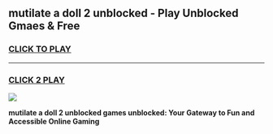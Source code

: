 
## mutilate a doll 2 unblocked - Play Unblocked Gmaes & Free
<h3>
<a href="https://news.freeplayer.one?title=mutilate_a_doll_2_unblocked&ref=16F">CLICK TO PLAY</a></h3>
<hr>

<h3>
<a href="https://news.freeplayer.one?title=mutilate_a_doll_2_unblocked&ref=16F">CLICK 2 PLAY</a>
  
</h3>

<a href="https://news.freeplayer.one?title=mutilate_a_doll_2_unblocked&ref=16F/"><img src="https://clearcache.store/games.png"></a>


**mutilate a doll 2 unblocked games unblocked: Your Gateway to Fun and Accessible Online Gaming**
